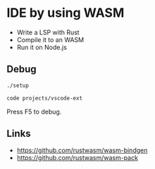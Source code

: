 # IDE by using WASM

- Write a LSP with Rust
- Compile it to an WASM
- Run it on Node.js

## Debug

```sh
./setup

code projects/vscode-ext
```

Press F5 to debug.

## Links

- <https://github.com/rustwasm/wasm-bindgen>
- <https://github.com/rustwasm/wasm-pack>
